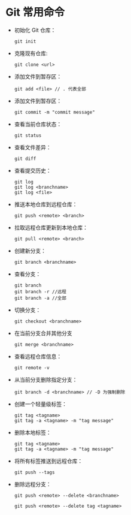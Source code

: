 # Git 常用命令

- 初始化 Git 仓库：
    ```
    git init
    ```

- 克隆现有仓库:
    ```
    git clone <url>
    ```

- 添加文件到暂存区：
    ```
   git add <file> // . 代表全部
    ```

- 添加文件到暂存区：
    ```
    git commit -m "commit message"
    ```

- 查看当前仓库状态：
    ```
    git status
    ```

- 查看文件差异：
    ```
    git diff
    ```

- 查看提交历史：
    ```
    git log
    git log <branchname>
    git log <file>
    ```

- 推送本地仓库到远程仓库：
    ```
    git push <remote> <branch>
    ```

- 拉取远程仓库更新到本地仓库：
    ```
    git pull <remote> <branch>
    ```

- 创建新分支：
    ```
    git branch <branchname>

- 查看分支：
    ```
    git branch
    git branch -r //远程
    git branch -a //全部
    ```    

- 切换分支：
    ```
    git checkout <branchname>
    ```

- 在当前分支合并其他分支
    ```
    git merge <branchname>
    ```

- 查看远程仓库信息：
    ```
    git remote -v
    ```

- 从当前分支删除指定分支：
    ```
    git branch -d <branchname> // -D 为强制删除
    ```

- 创建一个轻量级标签：
    ```
    git tag <tagname>
    git tag -a <tagname> -m "tag message"
    ```

- 删除本地标签：
    ```
    git tag <tagname>
    git tag -a <tagname> -m "tag message"
    ```

- 将所有标签推送到远程仓库：
    ```
    git push --tags
    ```

- 删除远程分支：
    ```
    git push <remote> --delete <branchname>
    
    git push <remote> --delete tag <tagname>
    ```